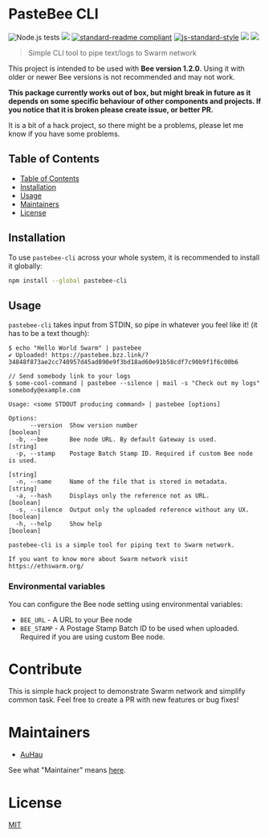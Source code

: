 # PasteBee CLI

![Node.js tests](https://github.com/auhau/pastebee-cli/workflows/Node.js%20tests/badge.svg?branch=master)
[![](https://img.shields.io/badge/made%20by-Swarm-blue.svg?style=flat-square)](https://swarm.ethereum.org/)
[![standard-readme compliant](https://img.shields.io/badge/standard--readme-OK-brightgreen.svg?style=flat-square)](https://github.com/RichardLitt/standard-readme)
[![js-standard-style](https://img.shields.io/badge/code%20style-standard-brightgreen.svg?style=flat-square)](https://github.com/feross/standard)
![](https://img.shields.io/badge/npm-%3E%3D6.0.0-orange.svg?style=flat-square)
![](https://img.shields.io/badge/Node.js-%3E%3D12.0.0-orange.svg?style=flat-square)

> Simple CLI tool to pipe text/logs to Swarm network

This project is intended to be used with **Bee version 1.2.0**. Using it with older or newer Bee versions is not recommended and may not work.

**This package currently works out of box, but might break in future as it depends on some specific behaviour of other components and projects. If you notice that it is broken please create issue, or better PR.**

It is a bit of a hack project, so there might be a problems, please let me know if you have some problems.

## Table of Contents

* [Table of Contents](#table-of-contents)
* [Installation](#installation)
* [Usage](#usage)
* [Maintainers](#maintainers)
* [License](#license)


## Installation

To use `pastebee-cli` across your whole system, it is recommended to install it globally:

```sh
npm install --global pastebee-cli
```

## Usage

`pastebee-cli` takes input from STDIN, so pipe in whatever you feel like it! (it has to be a text though):

```shell
$ echo "Hello World Swarm" | pastebee
✔ Uploaded! https://pastebee.bzz.link/?34848f873ae2cc740957d45ad890e9f3bd18ad60e91b58cdf7c90b9f1f6c00b6

// Send somebody link to your logs
$ some-cool-command | pastebee --silence | mail -s "Check out my logs" somebody@example.com
```

```
Usage: <some STDOUT producing command> | pastebee [options]

Options:
      --version  Show version number                                   [boolean]
  -b, --bee      Bee node URL. By default Gateway is used.              [string]
  -p, --stamp    Postage Batch Stamp ID. Required if custom Bee node is used.
                                                                        [string]
  -n, --name     Name of the file that is stored in metadata.           [string]
  -a, --hash     Displays only the reference not as URL.               [boolean]
  -s, --silence  Output only the uploaded reference without any UX.    [boolean]
  -h, --help     Show help                                             [boolean]

pastebee-cli is a simple tool for piping text to Swarm network.

If you want to know more about Swarm network visit https://ethswarm.org/
```


### Environmental variables

You can configure the Bee node setting using environmental variables:

 - `BEE_URL` - A URL to your Bee node
 - `BEE_STAMP` - A Postage Stamp Batch ID to be used when uploaded. Required if you are using custom Bee node.

# Contribute

This is simple hack project to demonstrate Swarm network and simplify common task. Feel free to create a PR with new features or bug fixes! 

# Maintainers

- [AuHau](https://github.com/AuHau)

See what "Maintainer" means [here](https://github.com/ethersphere/repo-maintainer).

# License

[MIT](./LICENSE)
